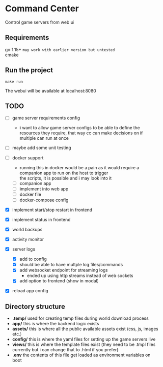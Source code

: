# Command Center
Control game servers from web ui

## Requirements
go 1.15+ `may work with earlier version but untested` \
cmake

## Run the project
```shell
make run
```
The webui will  be available at localhost:8080

## TODO
- [ ] game server requirements config
    - i want to allow game server configs to be able to define the resources
      they require, that way cc can make decisions on if multiple can run at once
- [ ] maybe add some unit testing
- [ ] docker support
    - running this in docker would be a pain as it would require a companion app to run on the host to trigger\
      the scripts, it is possible and i may look into it
    - [ ] companion app
    - [ ] implement into web app
    - [ ] docker file
    - [ ] docker-compose config
- [x] implement start/stop restart in frontend
- [x] implement status in frontend
- [x] world backups
- [x] activity monitor
- [x] server logs
    - [x] add to config
    - [x] should be able to have multple log files/commands
    - [x] add websocket endpoint for streaming logs
        - ended up using http streams instead of web sockets
    - [x] add option to frontend (show in modal)
- [x] reload app config


## Directory structure
- **.temp/** used for creating temp files during world download process
- **app/** this is where the backend logic exists
- **assets/** this is where all the public available assets exist (css, js, images etc.)
- **config/** this is where the yaml files for setting up the game servers live
- **views/** this is where the template files exist (they need to be .tmpl files currently but i can change that to .html if you prefer)
- **.env** the contents of this file get loaded as environment variables on boot

